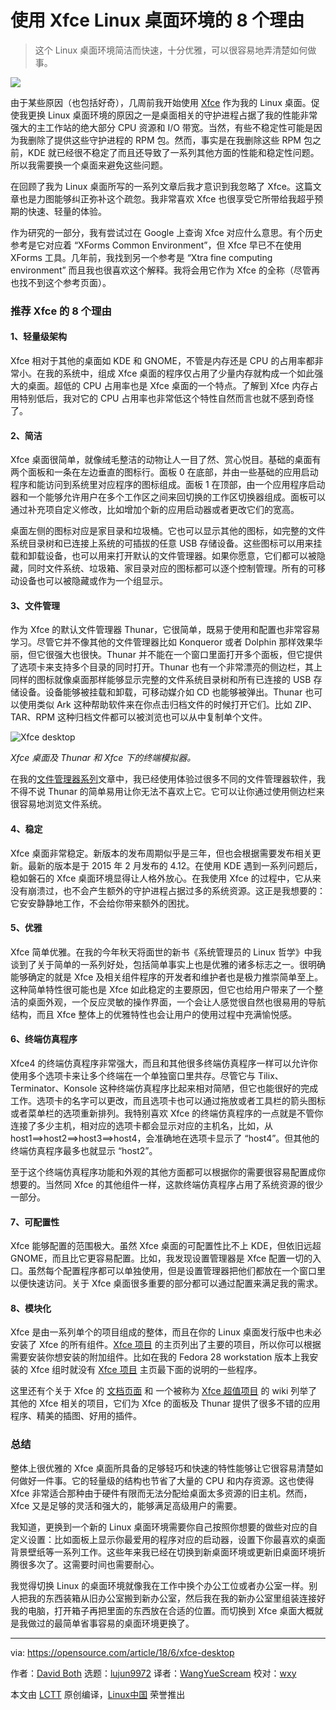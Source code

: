 使用 Xfce Linux 桌面环境的 8 个理由
============================
> 这个 Linux 桌面环境简洁而快速，十分优雅，可以很容易地弄清楚如何做事。

![](https://opensource.com/sites/default/files/styles/image-full-size/public/lead-images/linux_penguin_green.png?itok=ENdVzW22)

由于某些原因（也包括好奇），几周前我开始使用 [Xfce][1] 作为我的 Linux 桌面。促使我更换 Linux 桌面环境的原因之一是桌面相关的守护进程占据了我的性能非常强大的主工作站的绝大部分 CPU 资源和 I/O 带宽。当然，有些不稳定性可能是因为我删除了提供这些守护进程的 RPM 包。然而，事实是在我删除这些 RPM 包之前，KDE 就已经很不稳定了而且还导致了一系列其他方面的性能和稳定性问题。所以我需要换一个桌面来避免这些问题。

在回顾了我为 Linux 桌面所写的一系列文章后我才意识到我忽略了 Xfce。这篇文章也是力图能够纠正弥补这个疏忽。我非常喜欢 Xfce 也很享受它所带给我超乎预期的快速、轻量的体验。

作为研究的一部分，我有尝试过在 Google 上查询 Xfce 对应什么意思。有个历史参考是它对应着 “XForms Common Environment”，但 Xfce 早已不在使用 XForms 工具。几年前，我找到另一个参考是 “Xtra fine computing environment” 而且我也很喜欢这个解释。我将会用它作为 Xfce 的全称（尽管再也找不到这个参考页面）。

### 推荐 Xfce 的 8 个理由

#### 1、轻量级架构

Xfce 相对于其他的桌面如 KDE 和 GNOME，不管是内存还是 CPU 的占用率都非常小。在我的系统中，组成 Xfce 桌面的程序仅占用了少量内存就构成一个如此强大的桌面。超低的 CPU 占用率也是 Xfce 桌面的一个特点。了解到 Xfce 内存占用特别低后，我对它的 CPU 占用率也非常低这个特性自然而言也就不感到奇怪了。

#### 2、简洁

Xfce 桌面很简单，就像绒毛整洁的动物让人一目了然、赏心悦目。基础的桌面有两个面板和一条在左边垂直的图标行。面板 0 在底部，并由一些基础的应用启动程序和能访问到系统里对应程序的图标组成。面板 1 在顶部，由一个应用程序启动器和一个能够允许用户在多个工作区之间来回切换的工作区切换器组成。面板可以通过补充项自定义修改，比如增加个新的应用启动器或者更改它们的宽高。

桌面左侧的图标对应是家目录和垃圾桶。它也可以显示其他的图标，如完整的文件系统目录树和已连接上系统的可插拔的任意 USB 存储设备。这些图标可以用来挂载和卸载设备，也可以用来打开默认的文件管理器。如果你愿意，它们都可以被隐藏，同时文件系统、垃圾箱、家目录对应的图标都可以逐个控制管理。所有的可移动设备也可以被隐藏或作为一个组显示。

#### 3、文件管理

作为 Xfce 的默认文件管理器 Thunar，它很简单，既易于使用和配置也非常容易学习。尽管它并不像其他的文件管理器比如 Konqueror 或者 Dolphin 那样效果华丽，但它很强大也很快。Thunar 并不能在一个窗口里面打开多个面板，但它提供了选项卡来支持多个目录的同时打开。Thunar 也有一个非常漂亮的侧边栏，其上同样的图标就像桌面那样能够显示完整的文件系统目录树和所有已连接的 USB 存储设备。设备能够被挂载和卸载，可移动媒介如 CD 也能够被弹出。Thunar 也可以使用类似 Ark 这种帮助软件来在你点击归档文件的时候打开它们。比如 ZIP、TAR、RPM 这种归档文件都可以被浏览也可以从中复制单个文件。

![Xfce desktop][3]

*Xfce 桌面及 Thunar 和 Xfce 下的终端模拟器。*

在我的[文件管理器系列][4]文章中，我已经使用体验过很多不同的文件管理器软件，我不得不说 Thunar 的简单易用让你无法不喜欢上它。它可以让你通过使用侧边栏来很容易地浏览文件系统。

#### 4、稳定

Xfce 桌面非常稳定。新版本的发布周期似乎是三年，但也会根据需要发布相关更新。最新的版本是于 2015 年 2 月发布的 4.12。在使用 KDE 遇到一系列问题后，稳如磐石的 Xfce 桌面环境显得让人格外放心。在我使用 Xfce 的过程中，它从来没有崩溃过，也不会产生额外的守护进程占据过多的系统资源。这正是我想要的：它安安静静地工作，不会给你带来额外的困扰。

#### 5、优雅

Xfce 简单优雅。在我的今年秋天将面世的新书《系统管理员的 Linux 哲学》中我谈到了关于简单的一系列好处，包括简单事实上也是优雅的诸多标志之一。很明确能够确定的就是 Xfce 及相关组件程序的开发者和维护者也是极力推崇简单至上。这种简单特性很可能也是 Xfce 如此稳定的主要原因，但它也给用户带来了一个整洁的桌面外观，一个反应灵敏的操作界面，一个会让人感觉很自然也很易用的导航结构，而且 Xfce 整体上的优雅特性也会让用户的使用过程中充满愉悦感。

#### 6、终端仿真程序

Xfce4 的终端仿真程序非常强大，而且和其他很多终端仿真程序一样可以允许你使用多个选项卡来让多个终端在一个单独窗口里共存。尽管它与 Tilix、Terminator、Konsole 这种终端仿真程序比起来相对简陋，但它也能很好的完成工作。选项卡的名字可以更改，而且选项卡也可以通过拖放或者工具栏的箭头图标或者菜单栏的选项重新排列。我特别喜欢 Xfce 的终端仿真程序的一点就是不管你连接了多少主机，相对应的选项卡都会显示对应的主机名，比如，从 host1==>host2==>host3==>host4，会准确地在选项卡显示了 “host4”。但其他的终端仿真程序最多也就显示 “host2”。

至于这个终端仿真程序功能和外观的其他方面都可以根据你的需要很容易配置成你想要的。当然同 Xfce 的其他组件一样，这款终端仿真程序占用了系统资源的很少一部分。

#### 7、可配置性

Xfce 能够配置的范围极大。虽然 Xfce 桌面的可配置性比不上 KDE，但依旧远超 GNOME，而且比它更容易配置。比如，我发现设置管理器是 Xfce 配置一切的入口。虽然每个配置程序都可以单独使用，但是设置管理器把他们都放在一个窗口里以便快速访问。关于 Xfce 桌面很多重要的部分都可以通过配置来满足我的需求。

#### 8、模块化

Xfce 是由一系列单个的项目组成的整体，而且在你的 Linux 桌面发行版中也未必安装了 Xfce 的所有组件。[Xfce 项目][5] 的主页列出了主要的项目，所以你可以根据需要安装你想安装的附加组件。比如在我的 Fedora 28 workstation 版本上我安装的 Xfce 组时就没有 [Xfce 项目][5] 主页最下面的说明的一些程序。  

这里还有个关于 Xfce 的 [文档页面][6] 和 一个被称为 [Xfce 超值项目][7] 的 wiki 列举了其他的 Xfce 相关的项目，它们为 Xfce 的面板及 Thunar 提供了很多不错的应用程序、精美的插图、好用的插件。

### 总结

整体上很优雅的 Xfce 桌面所具备的足够轻巧和快速的特性能够让它很容易清楚如何做好一件事。它的轻量级的结构也节省了大量的 CPU 和内存资源。这也使得 Xfce 非常适合那种由于硬件有限而无法分配给桌面太多资源的旧主机。然而，Xfce 又是足够的灵活和强大的，能够满足高级用户的需要。

我知道，更换到一个新的 Linux 桌面环境需要你自己按照你想要的做些对应的自定义设置：比如面板上显示你最爱用的程序对应的启动器，设置下你最喜欢的桌面背景壁纸等一系列工作。这些年来我已经在切换到新桌面环境或更新旧桌面环境折腾很多次了。这需要时间也需要耐心。

我觉得切换 Linux 的桌面环境就像我在工作中换个办公工位或者办公室一样。别人把我的东西装箱从旧办公室搬到新办公室，然后我在我的新办公室里组装连接好我的电脑，打开箱子再把里面的东西放在合适的位置。而切换到 Xfce 桌面大概就是我做过的最简单省事容易的桌面环境更换了。


--------------------------------------------------------------------------------

via: https://opensource.com/article/18/6/xfce-desktop

作者：[David Both][a]
选题：[lujun9972](https://github.com/lujun9972)
译者：[WangYueScream](https://github.com/WangYueScream)
校对：[wxy](https://github.com/wxy)

本文由 [LCTT](https://github.com/LCTT/TranslateProject) 原创编译，[Linux中国](https://linux.cn/) 荣誉推出

[a]:https://opensource.com/users/dboth
[1]:https://xfce.org/
[2]:/file/401856
[3]:https://opensource.com/sites/default/files/uploads/xfce-desktop-01.png (Xfce desktop)
[4]:https://opensource.com/sitewide-search?search_api_views_fulltext=David%20Both%20File%20managers
[5]:https://xfce.org/projects
[6]:https://docs.xfce.org/
[7]:https://goodies.xfce.org/
